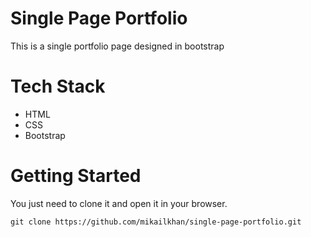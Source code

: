 # Single Page Portfolio
This is a single portfolio page designed in bootstrap

# Tech Stack
- HTML
- CSS 
- Bootstrap

# Getting Started
You just need to clone it and open it in your browser.

``` git clone https://github.com/mikailkhan/single-page-portfolio.git ```
